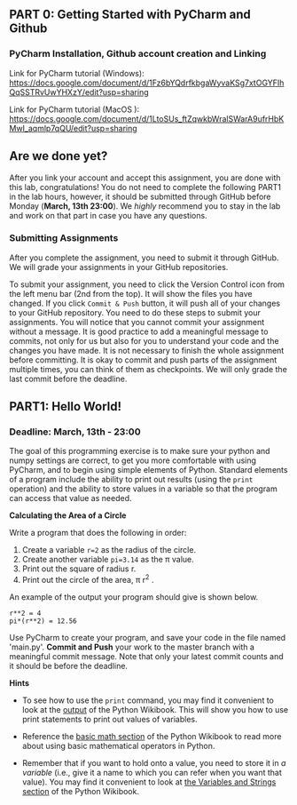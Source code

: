## PART 0: Getting Started with PyCharm and Github

### PyCharm Installation, Github account creation and Linking
Link for PyCharm tutorial (Windows):
https://docs.google.com/document/d/1Fz6bYQdrfkbgaWyvaKSg7xtOGYFIhQqSSTRvUwYHXzY/edit?usp=sharing

Link for PyCharm tutorial (MacOS
):
https://docs.google.com/document/d/1LtoSUs_ftZqwkbWralSWarA9ufrHbKMwI_aqmlp7qQU/edit?usp=sharing

## Are we done yet?

After you link your account and accept this assignment, you are done with this lab, congratulations! You do not need to complete the following PART1 in the lab hours, however, it should be submitted through GitHub before Monday (**March, 13th 23:00**). We *highly* recommend you to stay in the lab and work on that part in case you have any questions.

### Submitting Assignments

After you complete the assignment, you need to submit it through GitHub. We will grade your assignments in your GitHub repositories. 


To submit your assignment, you need to click the Version Control icon from the left menu bar (2nd from the top). It will show the files you have changed. If you click `Commit & Push` button, it will push all of your changes to your GitHub repository. You need to do these steps to submit your assignments. You will notice that you cannot commit your assignment without a message. It is good practice to add a meaningful message to commits, not only for us but also for you to understand your code and the changes you have made. It is not necessary to finish the whole assignment before committing. It is okay to commit and push parts of the assignment multiple times, you can think of them as checkpoints. We will only grade the last commit before the deadline.


## PART1: Hello World!
### Deadline: March, 13th  - 23:00

The goal of this programming exercise is to make sure your python and numpy settings are correct, to get you more comfortable with using PyCharm, and to begin using simple elements of Python. Standard elements of a program include the ability to print out results (using the `print` operation) and the ability to store values in a variable so that the program can access that value as needed.

**Calculating the Area of a Circle**


Write a program that does the following in order:

1. Create a variable `r=2` as the radius of the circle.
2. Create another variable `pi=3.14` as the π value.
3. Print out the square of radius r.
4. Print out the circle of the area, π r<sup>2</sup> .

An example of the output your program should give is shown below.

```
r**2 = 4
pi*(r**2) = 12.56
```

Use PyCharm to create your program, and save your code in the file named 'main.py'. **Commit and Push** your work to the master branch with a meaningful commit message. Note that only your latest commit counts and it should be before the deadline. 

**Hints**

* To see how to use the `print` command, you may find it convenient to look at the [output](https://en.wikibooks.org/wiki/Non-Programmer%27s_Tutorial_for_Python_3/Hello,_World) of the Python Wikibook. This will show you how to use print statements to print out values of variables.

* Reference the [basic math section](https://en.wikibooks.org/wiki/Python_Programming/Basic_Math) of the Python Wikibook to read more about using basic mathematical operators in Python.

* Remember that if you want to hold onto a value, you need to store it in *a variable* (i.e., give it a name to which you can refer when you want that value). You may find it convenient to look at [the Variables and Strings section](https://en.wikibooks.org/wiki/Python_Programming/Variables_and_Strings) of the Python Wikibook.
